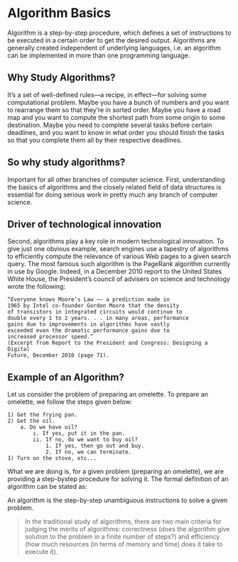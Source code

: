 
# Algorithm Basics
Algorithm is a step-by-step procedure, which defines a set of instructions to be executed in a certain order to get the desired output. 
Algorithms are generally created independent of underlying languages, 
i.e. an algorithm can be implemented in more than one programming language.

## Why Study Algorithms?
It’s a set of well-defined rules—a recipe, in effect—for solving some computational problem. 
Maybe you have a bunch of numbers and you want to rearrange them so that
they’re in sorted order. Maybe you have a road map and you want
to compute the shortest path from some origin to some destination.
Maybe you need to complete several tasks before certain deadlines,
and you want to know in what order you should finish the tasks so
that you complete them all by their respective deadlines.

## So why study algorithms?
Important for all other branches of computer science. First,
understanding the basics of algorithms and the closely related field
of data structures is essential for doing serious work in pretty much
any branch of computer science.

## Driver of technological innovation

Second, algorithms play a key role in modern technological innovation. 
To give just one obvious example, search engines use a tapestry of algorithms to efficiently
compute the relevance of various Web pages to a given search query.
The most famous such algorithm is the PageRank algorithm currently
in use by Google. Indeed, in a December 2010 report to the United
States White House, the President’s council of advisers on science
and technology wrote the following:

```
“Everyone knows Moore’s Law –– a prediction made in
1965 by Intel co-founder Gordon Moore that the density
of transistors in integrated circuits would continue to
double every 1 to 2 years. . . in many areas, performance
gains due to improvements in algorithms have vastly
exceeded even the dramatic performance gains due to
increased processor speed.”
(Excerpt from Report to the President and Congress: Designing a Digital
Future, December 2010 (page 71).
```

## Example of an Algorithm?
Let us consider the problem of preparing an omelette. To prepare an omelette, we follow the steps given below:
```
1) Get the frying pan.
2) Get the oil.
	a. Do we have oil?
		i. If yes, put it in the pan.
		ii. If no, do we want to buy oil?
			1. If yes, then go out and buy.
			2. If no, we can terminate.
3) Turn on the stove, etc...
```

What we are doing is, for a given problem (preparing an omelette), we are providing a step-bystep
procedure for solving it. The formal definition of an algorithm can be stated as:

An algorithm is the step-by-step unambiguous instructions to solve a given problem.

> In the traditional study of algorithms, there are two main criteria for judging the merits of
algorithms: correctness (does the algorithm give solution to the problem in a finite number of
steps?) and efficiency (how much resources (in terms of memory and time) does it take to execute
it).


